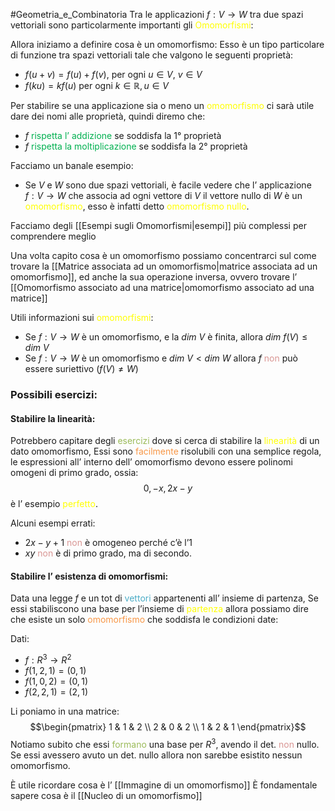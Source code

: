 #Geometria_e_Combinatoria 
Tra le applicazioni $f:V\to W$ tra due spazi vettoriali sono particolarmente importanti gli <font color="#ffff00">Omomorfismi</font>:

Allora iniziamo a definire cosa è un omomorfismo:
Esso è un tipo particolare di funzione tra spazi vettoriali tale che valgono le seguenti proprietà:
- $f(u+v)=f(u)+f(v)$, per ogni $u\in V, \ v\in V$
- $f(ku)=kf(u)$ per ogni $k\in \mathbb{R},u\in V$

Per stabilire se una applicazione sia o meno un <font color="#ffff00">omomorfismo</font> ci sarà utile dare dei nomi alle proprietà, quindi diremo che:
- $f$ <font color="#00b050">rispetta l’ addizione</font> se soddisfa la 1° proprietà
- $f$ <font color="#00b050">rispetta la moltiplicazione</font> se soddisfa la 2° proprietà

Facciamo un banale esempio:
- Se $V$ e $W$ sono due spazi vettoriali, è facile vedere che l’ applicazione $f:V \to W$ che associa ad ogni vettore di $V$ il vettore nullo di $W$ è un <font color="#ffff00">omomorfismo</font>, esso è infatti detto <font color="#ffff00">omomorfismo nullo</font>.

Facciamo degli [[Esempi sugli Omomorfismi|esempi]] più complessi per comprendere meglio


Una volta capito cosa è un omomorfismo possiamo concentrarci sul come trovare la [[Matrice associata ad un omomorfismo|matrice associata ad un omomorfismo]], ed anche la sua operazione inversa, ovvero trovare l’ [[Omomorfismo associato ad una matrice|omomorfismo associato ad una matrice]]

Utili informazioni sui <font color="#ffff00">omomorfismi</font>:
- Se $f:V\to W$ è un omomorfismo, e la $dim\ V$ è finita, allora $dim\ f(V)\leq dim\ V$
- Se $f:V\to W$ è un omomorfismo e $dim \ V <dim \ W$ allora $f$ <font color="#d99694">non</font> può essere suriettivo ($f(V)\neq W$)
### Possibili esercizi:
#### Stabilire  la linearità:

Potrebbero capitare degli <font color="#9bbb59">esercizi</font> dove si cerca di stabilire la <font color="#ffff00">linearità</font> di un dato omomorfismo,
Essi sono <font color="#f79646">facilmente</font> risolubili con una semplice regola, le espressioni all’ interno dell’ omomorfismo devono essere polinomi omogeni di primo grado, ossia:
$$0,-x,2x-y$$
è l’ esempio <font color="#ffff00">perfetto</font>.

Alcuni esempi errati:
- $2x-y+1$ <font color="#d99694">non</font> è omogeneo perché c’è l’1
- $xy$ <font color="#d99694">non</font> è di primo grado, ma di secondo.


#### Stabilire l’ esistenza di omomorfismi:
Data una legge $f$ e un tot di <font color="#4bacc6">vettori</font> appartenenti all’ insieme di partenza,
Se essi stabiliscono una base per l’insieme di <font color="#ffff00">partenza</font> allora possiamo dire che esiste un solo <font color="#f79646">omomorfismo</font> che soddisfa le condizioni date:

Dati:
- $f:R^3\to R^2$
- $f(1,2,1)=(0,1)$
- $f(1,0,2)=(0,1)$
- $f(2,2,1)=(2,1)$

Li poniamo in una matrice:
$$\begin{pmatrix}
1 & 1 & 2 \\
2 & 0 & 2 \\
1 & 2 & 1
\end{pmatrix}$$
Notiamo subito che essi <font color="#9bbb59">formano</font> una base per $R^3$, avendo il det. <font color="#d99694">non</font> nullo.
Se essi avessero avuto un det. nullo allora non sarebbe esistito nessun omomorfismo.

È utile ricordare cosa è l’ [[Immagine di un omomorfismo]]
È fondamentale sapere cosa è il [[Nucleo di un omomorfismo]]
